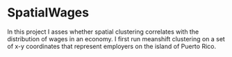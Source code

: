 # SpatialWages

In this project I asses whether spatial clustering correlates with the distribution of wages in an economy.
I first run meanshift clustering on a set of x-y coordinates that represent employers on the island of Puerto Rico. 
